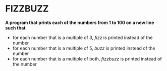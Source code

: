 # FIZZBUZZ
**A program that prints each of the numbers from 1 to 100 on a new line such that**
- for each number that is a multiple of 3, *fizz* is printed instead of the number
- for each number that is a multiple of 5, *buzz* is printed instead of the number
- for each number that is a multiple of both, *fizzbuzz* is printed instead of the number
